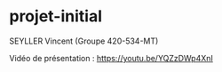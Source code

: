 # projet-initial

SEYLLER Vincent (Groupe 420-534-MT)

Vidéo de présentation : https://youtu.be/YQZzDWp4XnI
